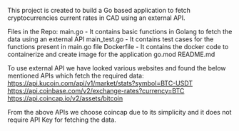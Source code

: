 This project is created to build a Go based application to fetch cryptocurrencies current rates in CAD using an external API.

Files in the Repo:
    main.go - It contains basic functions in Golang to fetch the data using an external API
    main_test.go - It contains test cases for the functions present in main.go file
    Dockerfile - It contains the docker code to containerize and create image for the application
    go.mod 
    README.md

To use external API we have looked various websites and found the below mentioned APIs which fetch the required data:
	https://api.kucoin.com/api/v1/market/stats?symbol=BTC-USDT
    https://api.coinbase.com/v2/exchange-rates?currency=BTC
    https://api.coincap.io/v2/assets/bitcoin 
    
From the above APIs we choose coincap due to its simplicity and it does not require API Key for fetching the data.

